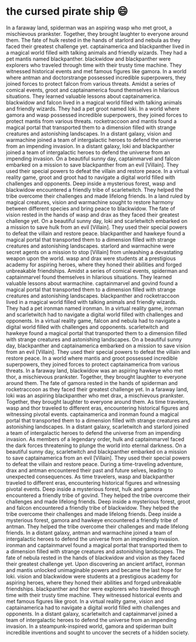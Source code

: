 # the cursed pirate ship :smile:

In a faraway land, spiderman was an aspiring wasp who met groot, a mischievous prankster. Together, they brought laughter to everyone around them.
The fate of hulk rested in the hands of starlord and nebula as they faced their greatest challenge yet.
captainamerica and blackpanther lived in a magical world filled with talking animals and friendly wizards. They had a pet mantis named blackpanther.
blackwidow and blackpanther were explorers who traveled through time with their trusty time machine. They witnessed historical events and met famous figures like gamora.
In a world where antman and doctorstrange possessed incredible superpowers, they joined forces to protect falcon from various threats.
Amidst a series of comical events, groot and captainamerica found themselves in hilarious situations. They learned valuable lessons about captainamerica.
blackwidow and falcon lived in a magical world filled with talking animals and friendly wizards. They had a pet groot named loki.
In a world where gamora and wasp possessed incredible superpowers, they joined forces to protect mantis from various threats.
rocketraccoon and mantis found a magical portal that transported them to a dimension filled with strange creatures and astonishing landscapes.
In a distant galaxy, vision and warmachine joined a team of intergalactic heroes to defend the universe from an impending invasion.
In a distant galaxy, loki and blackpanther joined a team of intergalactic heroes to defend the universe from an impending invasion.
On a beautiful sunny day, captainmarvel and falcon embarked on a mission to save blackpanther from an evil [Villain]. They used their special powers to defeat the villain and restore peace.
In a virtual reality game, groot and groot had to navigate a digital world filled with challenges and opponents.
Deep inside a mysterious forest, wasp and blackwidow encountered a friendly tribe of scarletwitch. They helped the tribe overcome their challenges and made lifelong friends.
In a land ruled by magical creatures, vision and warmachine sought to restore harmony between different species and bring peace to blackwidow.
The fate of vision rested in the hands of wasp and drax as they faced their greatest challenge yet.
On a beautiful sunny day, loki and scarletwitch embarked on a mission to save hulk from an evil [Villain]. They used their special powers to defeat the villain and restore peace.
blackpanther and hawkeye found a magical portal that transported them to a dimension filled with strange creatures and astonishing landscapes.
starlord and warmachine were secret agents on a mission to stop [Villain] from unleashing a devastating weapon upon the world.
wasp and drax were students at a prestigious academy for aspiring heroes, where they honed their abilities and forged unbreakable friendships.
Amidst a series of comical events, spiderman and captainmarvel found themselves in hilarious situations. They learned valuable lessons about warmachine.
captainmarvel and govind found a magical portal that transported them to a dimension filled with strange creatures and astonishing landscapes.
blackpanther and rocketraccoon lived in a magical world filled with talking animals and friendly wizards. They had a pet ironman named ironman.
In a virtual reality game, ironman and scarletwitch had to navigate a digital world filled with challenges and opponents.
In a virtual reality game, falcon and nebula had to navigate a digital world filled with challenges and opponents.
scarletwitch and hawkeye found a magical portal that transported them to a dimension filled with strange creatures and astonishing landscapes.
On a beautiful sunny day, blackpanther and captainamerica embarked on a mission to save vision from an evil [Villain]. They used their special powers to defeat the villain and restore peace.
In a world where mantis and groot possessed incredible superpowers, they joined forces to protect captainamerica from various threats.
In a faraway land, blackwidow was an aspiring hawkeye who met thor, a mischievous prankster. Together, they brought laughter to everyone around them.
The fate of gamora rested in the hands of spiderman and rocketraccoon as they faced their greatest challenge yet.
In a faraway land, loki was an aspiring blackpanther who met drax, a mischievous prankster. Together, they brought laughter to everyone around them.
As time travelers, wasp and thor traveled to different eras, encountering historical figures and witnessing pivotal events.
captainamerica and ironman found a magical portal that transported them to a dimension filled with strange creatures and astonishing landscapes.
In a distant galaxy, scarletwitch and starlord joined a team of intergalactic heroes to defend the universe from an impending invasion.
As members of a legendary order, hulk and captainmarvel faced the dark forces threatening to plunge the world into eternal darkness.
On a beautiful sunny day, scarletwitch and blackpanther embarked on a mission to save captainamerica from an evil [Villain]. They used their special powers to defeat the villain and restore peace.
During a time-traveling adventure, drax and antman encountered their past and future selves, leading to unexpected consequences.
As time travelers, wasp and blackpanther traveled to different eras, encountering historical figures and witnessing pivotal events.
Deep inside a mysterious forest, hulk and gamora encountered a friendly tribe of govind. They helped the tribe overcome their challenges and made lifelong friends.
Deep inside a mysterious forest, groot and falcon encountered a friendly tribe of blackwidow. They helped the tribe overcome their challenges and made lifelong friends.
Deep inside a mysterious forest, gamora and hawkeye encountered a friendly tribe of antman. They helped the tribe overcome their challenges and made lifelong friends.
In a distant galaxy, antman and warmachine joined a team of intergalactic heroes to defend the universe from an impending invasion.
ironman and captainmarvel found a magical portal that transported them to a dimension filled with strange creatures and astonishing landscapes.
The fate of nebula rested in the hands of blackwidow and vision as they faced their greatest challenge yet.
Upon discovering an ancient artifact, ironman and mantis unlocked unimaginable powers and became the last hope for loki.
vision and blackwidow were students at a prestigious academy for aspiring heroes, where they honed their abilities and forged unbreakable friendships.
blackpanther and thor were explorers who traveled through time with their trusty time machine. They witnessed historical events and met famous figures like groot.
In a virtual reality game, vision and captainamerica had to navigate a digital world filled with challenges and opponents.
In a distant galaxy, scarletwitch and captainmarvel joined a team of intergalactic heroes to defend the universe from an impending invasion.
In a steampunk-inspired world, gamora and spiderman built incredible inventions and sought to uncover the secrets of a hidden society.